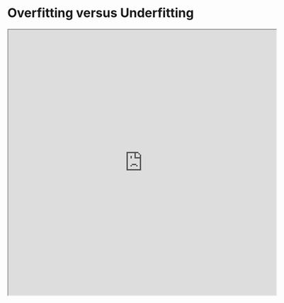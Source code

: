 # Overfitting versus Underfitting

<iframe src="https://inria.github.io/scikit-learn-mooc/slides/index.html?file=../slides/overfitting_vs_underfitting.md#p1" width="120%" height="600"/> 
